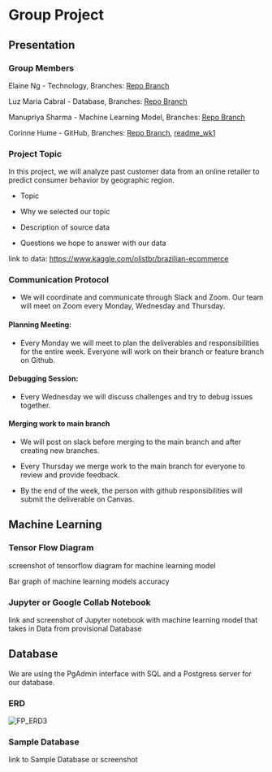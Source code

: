 # Group Project


## Presentation


### Group Members


Elaine Ng - Technology, Branches: [Repo Branch](https://github.com/cmhume/eCommerce_Business_Trends/tree/Elaine) 


Luz Maria Cabral - Database, Branches: [Repo Branch](https://github.com/cmhume/eCommerce_Business_Trends/tree/Luz)


Manupriya Sharma - Machine Learning Model, Branches: [Repo Branch](https://github.com/cmhume/eCommerce_Business_Trends/tree/Manupriya)


Corinne Hume - GitHub, Branches: [Repo Branch](https://github.com/cmhume/eCommerce_Business_Trends/tree/Corinne), [readme_wk1](https://github.com/cmhume/eCommerce_Business_Trends/tree/readme_wk1)


### Project Topic


In this project, we will analyze past customer data from an online retailer to predict consumer behavior by geographic region.    

* Topic 


* Why we selected our topic


* Description of source data


* Questions we hope to answer with our data


link to data: https://www.kaggle.com/olistbr/brazilian-ecommerce


### Communication Protocol


* We will coordinate and communicate through Slack and Zoom. Our team will meet on Zoom every Monday, Wednesday and Thursday. 


#### Planning Meeting:


* Every Monday we will meet to plan the deliverables and responsibilities for the entire week. Everyone will work on their branch or feature branch on Github.


#### Debugging Session:


* Every Wednesday we will discuss challenges and try to debug issues together.


#### Merging work to main branch


* We will post on slack before merging to the main branch and after creating new branches.


* Every Thursday we merge work to the main branch for everyone to review and provide feedback. 


* By the end of the week, the person with github responsibilities will submit the deliverable on Canvas.  


## Machine Learning


### Tensor Flow Diagram


screenshot of tensorflow diagram for machine learning model


Bar graph of machine learning models accuracy


### Jupyter or Google Collab Notebook


link and screenshot of Jupyter notebook with machine learning model that takes in Data from provisional Database


## Database


We are using the PgAdmin interface with SQL and a Postgress server for our database.


### ERD


![FP_ERD3](https://user-images.githubusercontent.com/78699521/127382944-ff63d2b2-e908-4af9-b303-53484415c826.png)


### Sample Database


link to Sample Database or screenshot

